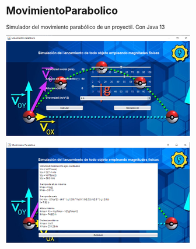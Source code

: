 # MovimientoParabolico
Simulador del movimiento parabólico de un proyectil. Con Java 13

![Vista principal](/img/vista1.png)

![Vista principal](/img/vista2.png)



